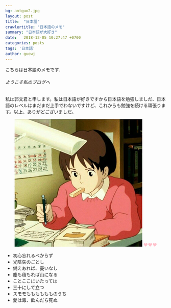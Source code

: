 ```yaml
---
bg: antguo2.jpg
layout: post
title:  "日本語"
crawlertitle: "日本語のメモ"
summary: "日本語が大好き"
date:   2018-12-05 10:27:47 +0700
categories: posts
tags: '日本語'
author: guowj
---
```

こちらは日本語のメモです.

###### ようこそ私のブログへ
私は郭文君と申します。私は日本語が好きですから日本語を勉強しましだ、日本語のレベルはまだまだ上手でわないですけど、これからも勉強を続ける頑張ります。以上、ありがどございましだ。

<center>
<img src="/assets/images/JP-1.jpg" width="400px" height="400px">
<span style="color:pink">❤❤❤</span>
</center>

- 初心忘れるべからず
- 光陰矢のごとし
- 備えあれば、憂いなし
- 塵も積もれば山になる
- ことここにいたっては
- 三十にして立つ
- スモモもももももものうち
- 愛は毒、飲んだら死ぬ